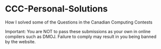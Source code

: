 # CCC-Personal-Solutions
How I solved some of the Questions in the Canadian Computing Contests

Important: You are NOT to pass these submissions as your own in online compilers such as DMOJ. Failure to comply may result in you being banned by the website.
